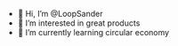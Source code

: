 - 👋 Hi, I’m @LoopSander
- 👀 I’m interested in great products
- 🌱 I’m currently learning circular economy

<!---
LoopSander/LoopSander is a ✨ special ✨ repository because its `README.md` (this file) appears on your GitHub profile.
You can click the Preview link to take a look at your changes.
--->
